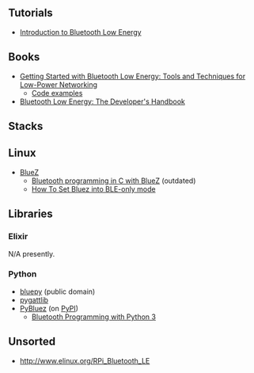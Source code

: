 ## Tutorials

* [Introduction to Bluetooth Low Energy](https://learn.adafruit.com/introduction-to-bluetooth-low-energy?view=all)

## Books

* [Getting Started with Bluetooth Low Energy: Tools and Techniques for Low-Power Networking](https://www.goodreads.com/book/show/22351346-getting-started-with-bluetooth-low-energy)
  * [Code examples](https://github.com/microbuilder/IntroToBLE)
* [Bluetooth Low Energy: The Developer's Handbook](https://www.goodreads.com/book/show/18319814-bluetooth-low-energy)

## Stacks

## Linux

* [BlueZ](http://www.bluez.org/)
  * [Bluetooth programming in C with BlueZ](https://people.csail.mit.edu/albert/bluez-intro/c404.html) (outdated)
  * [How To Set Bluez into BLE-only mode](https://urbanjack.wordpress.com/2014/06/05/how-to-set-bluez-into-ble-or-le-only-mode-ibeacon/)

## Libraries

### Elixir

N/A presently.

### Python

* [bluepy](https://github.com/IanHarvey/bluepy) (public domain)
* [pygattlib](https://bitbucket.org/OscarAcena/pygattlib/)
* [PyBluez](https://github.com/karulis/pybluez)
  (on [PyPI](https://pypi.python.org/pypi/PyBluez))
  * [Bluetooth Programming with Python 3](http://blog.kevindoran.co/bluetooth-programming-with-python-3/)

## Unsorted

* http://www.elinux.org/RPi_Bluetooth_LE
